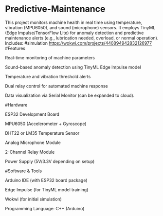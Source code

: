 # Predictive-Maintenance
This project monitors machine health in real time using temperature, vibration (MPU6050), and sound (microphone) sensors. It employs TinyML (Edge Impulse/TensorFlow Lite) for anomaly detection and predictive maintenance alerts (e.g., lubrication needed, overload, or normal operation). Includes:
#simulation https://wokwi.com/projects/440894942832126977
#Features

Real-time monitoring of machine parameters

Sound-based anomaly detection using TinyML Edge Impulse model

Temperature and vibration threshold alerts

Dual relay control for automated machine response

Data visualization via Serial Monitor (can be expanded to cloud).

#Hardware

ESP32 Development Board

MPU6050 (Accelerometer + Gyroscope)

DHT22 or LM35 Temperature Sensor

Analog Microphone Module

2-Channel Relay Module

Power Supply (5V/3.3V depending on setup)


#Software & Tools

Arduino IDE (with ESP32 board package)

Edge Impulse (for TinyML model training)

Wokwi (for initial simulation)

Programming Language: C++ (Arduino)
